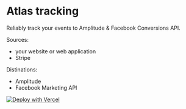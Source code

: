 # Atlas tracking

Reliably track your events to Amplitude & Facebook Conversions API.

Sources:

- your website or web application
- Stripe

Distinations:

- Amplitude
- Facebook Marketing API

[![Deploy with Vercel](https://vercel.com/button)](https://vercel.com/new/git/external?repository-url=https%3A%2F%2Fgithub.com%2Fjpamorgan%2Fatlas-tracking&env=ENDPOINT_URL,AMPLITUDE_API_KEY,FACEBOOK_PIXEL,FACEBOOK_ACCESS_TOKEN,STRIPE_SECRET_KEY,ADMIN_SECRET&envDescription=All%20values%20are%20required&project-name=atlas-tracking&repo-name=atlas-tracking)
